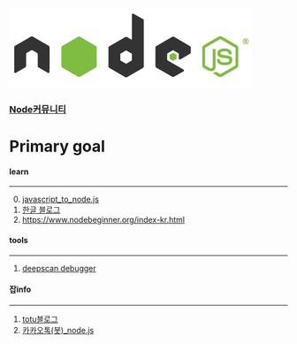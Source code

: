 ![screensh](./img/ndoe.PNG)  
### [Node커뮤니티](https://nodejs.github.io/nodejs-ko/articles/2017/11/07/release-v8.9.1/)  

# Primary goal  

#### learn
- - -
0. [javascript_to_node.js](https://www.slideshare.net/circulus_official/1startup-javascript)  
1. [한글 블로그](http://blog.naver.com/agilesoft/220981582724)  
2. https://www.nodebeginner.org/index-kr.html  

#### tools
- - -
1. [deepscan debugger](https://deepscan.io/home/)  

#### 잡info
- - - 
1. [totu블로그](http://totuworld.github.io/)  
1. [카카오톡(봇)_node.js](https://cheese10yun.github.io/kakao-bot-node/)  
